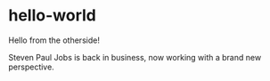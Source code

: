 # hello-world
Hello from the otherside!

Steven Paul Jobs is back in business, now working with a brand new perspective.
